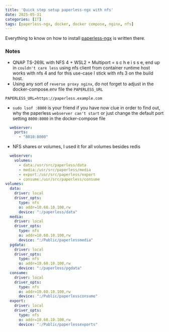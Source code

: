 ```yaml
---
title: 'Quick step setup paperless-ngx with nfs'
date: 2025-05-31
categories: [IT]
tags: [paperless-ngx, docker, docker compose, nginx, nfs]
---
```

Everything to know on how to install [paperless-ngx](https://docs.paperless-ngx.com/setup/#installation) is written there.  

### Notes
- QNAP TS-269L with NFS 4 + WSL2 + Multiport = s c h e i s s e, end up in `couldn't care less` using nfs client from container runtime host works with nfs 4 and for this use-case I stick with nfs 3 on the build host.
- Using any sort of `reverse proxy nginx`, do not forget to adjust in the docker-compose.env file the `PAPERLESS_URL`
```shell
PAPERLESS_URL=https://paperless.example.com
```
- `sudo lsof :8000` is your friend if you have now clue in order to find out, why the paperless `webserver can't start` or just change the default port setting `8000:8000` in the docker-compose file
```yaml
  webserver:
    ports:
      - "8010:8000"
```
- NFS shares or volumes, I used it for all volumes besides redis
```yaml
  webserver:
    volumes:
      - data:/usr/src/paperless/data
      - media:/usr/src/paperless/media
      - export:/usr/src/paperless/export
      - consume:/usr/src/paperless/consume
volumes:
  data:
    driver: local
    driver_opts:
      type: nfs
      o: addr=10.60.10.100,rw
      device: ":/paperless/data"
  media:
    driver: local
    driver_opts:
      type: nfs
      o: addr=10.60.10.100,rw
      device: ":/Public/paperlessmedia"
  pgdata:
    driver: local
    driver_opts:
      type: nfs
      o: addr=10.60.10.100,rw
      device: ":/paperless/pgdata"
  consume:
    driver: local
    driver_opts:
      type: nfs
      o: addr=10.60.10.100,rw
      device: ":/Public/paperlessconsume"
  export:
    driver: local
    driver_opts:
      type: nfs
      o: addr=10.60.10.100,rw
      device: ":/Public/paperlessexports"
```      


